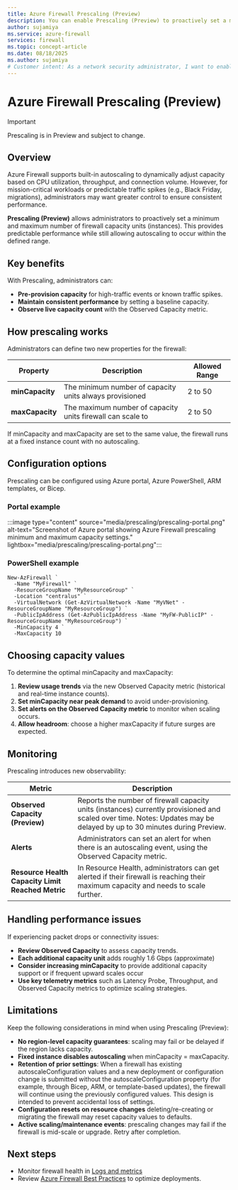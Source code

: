 ```yaml
---
title: Azure Firewall Prescaling (Preview)
description: You can enable Prescaling (Preview) to proactively set a minimum and maximum number of firewall capacity units (instances) for predictable performance.
author: sujamiya
ms.service: azure-firewall
services: firewall
ms.topic: concept-article
ms.date: 08/18/2025
ms.author: sujamiya
# Customer intent: As a network security administrator, I want to enable Prescaling (Preview) on my Azure Firewall, so that I can proactively set a minimum and maximum number of firewall capacity units (instances) for predictable performance during high-traffic events.
---
```


# Azure Firewall Prescaling (Preview)

> [!IMPORTANT]
> Prescaling is in Preview and subject to change.

## Overview

Azure Firewall supports built-in autoscaling to dynamically adjust capacity based on CPU utilization, throughput, and connection volume. However, for mission-critical workloads or predictable traffic spikes (e.g., Black Friday, migrations), administrators may want greater control to ensure consistent performance.

**Prescaling (Preview)** allows administrators to proactively set a minimum and maximum number of firewall capacity units (instances). This provides predictable performance while still allowing autoscaling to occur within the defined range.

## Key benefits
With Prescaling, administrators can:
- 	**Pre-provision capacity** for high-traffic events or known traffic spikes.
- 	**Maintain consistent performance** by setting a baseline capacity.
- 	**Observe live capacity count** with the Observed Capacity metric.

## How prescaling works
Administrators can define two new properties for the firewall:

| **Property** | **Description** | **Allowed Range** |
| --- | --- | --- |
| **minCapacity** | The minimum number of capacity units always provisioned | 2 to 50 |
| **maxCapacity** | The maximum number of capacity units firewall can scale to | 2 to 50 |

If minCapacity and maxCapacity are set to the same value, the firewall runs at a fixed instance count with no autoscaling.

## Configuration options
Prescaling can be configured using Azure portal, Azure PowerShell, ARM templates, or Bicep.

### Portal example

:::image type="content" source="media/prescaling/prescaling-portal.png" alt-text="Screenshot of Azure portal showing Azure Firewall prescaling minimum and maximum capacity settings." lightbox="media/prescaling/prescaling-portal.png":::

### PowerShell example
```azurepowershell
New-AzFirewall `
  -Name "MyFirewall" `
  -ResourceGroupName "MyResourceGroup" `
  -Location "centralus" `
  -VirtualNetwork (Get-AzVirtualNetwork -Name "MyVNet" -ResourceGroupName "MyResourceGroup") `
  -PublicIpAddress (Get-AzPublicIpAddress -Name "MyFW-PublicIP" -ResourceGroupName "MyResourceGroup") `
  -MinCapacity 4 `
  -MaxCapacity 10
```

## Choosing capacity values
To determine the optimal minCapacity and maxCapacity: 
1.	**Review usage trends** via the new Observed Capacity metric (historical and real-time instance counts).  
2.	**Set minCapacity near peak demand** to avoid under-provisioning. 
3.	**Set alerts on the Observed Capacity metric** to monitor when scaling occurs. 
4.	**Allow headroom**: choose a higher maxCapacity if future surges are expected. 

## Monitoring
Prescaling introduces new observability:

| **Metric** | **Description** |
| --- | --- |
| **Observed Capacity (Preview)** | Reports the number of firewall capacity units (instances) currently provisioned and scaled over time. Notes: Updates may be delayed by up to 30 minutes during Preview. |
| **Alerts** | Administrators can set an alert for when there is an autoscaling event, using the Observed Capacity metric. |
| **Resource Health Capacity Limit Reached Metric** | In Resource Health, administrators can get alerted if their firewall is reaching their maximum capacity and needs to scale further. |


## Handling performance issues
If experiencing packet drops or connectivity issues:
- 	**Review Observed Capacity** to assess capacity trends.
- 	**Each additional capacity unit** adds roughly 1.6 Gbps (approximate)
- 	**Consider increasing minCapacity** to provide additional capacity support or if frequent upward scales occur
- 	**Use key telemetry metrics** such as Latency Probe, Throughput, and Observed Capacity metrics to optimize scaling strategies.

## Limitations
Keep the following considerations in mind when using Prescaling (Preview):

- **No region-level capacity guarantees**: scaling may fail or be delayed if the region lacks capacity.
- **Fixed instance disables autoscaling** when minCapacity = maxCapacity.
- **Retention of prior settings**: When a firewall has existing autoscaleConfiguration values and a new deployment or configuration change is submitted without the autoscaleConfiguration property (for example, through Bicep, ARM, or template-based updates), the firewall will continue using the previously configured values. This design is intended to prevent accidental loss of settings.
- **Configuration resets on resource changes** deleting/re-creating or migrating the firewall may reset capacity values to defaults.
- **Active scaling/maintenance events**: prescaling changes may fail if the firewall is mid-scale or upgrade. Retry after completion.

## Next steps
- 	Monitor firewall health in [Logs and metrics](https://learn.microsoft.com/en-us/azure/firewall/monitor-firewall-reference)
- 	Review [Azure Firewall Best Practices](https://learn.microsoft.com/en-us/azure/firewall/firewall-best-practices) to optimize deployments.

